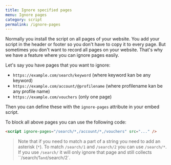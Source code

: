 ```yaml
---
title: Ignore specified pages
menu: Ignore pages
category: script
permalink: /ignore-pages
---
```


Normally you install the script on all pages of your website. You add your script in the header or footer so you don't have to copy it to every page. But sometimes you don't want to record all pages on your website. That's why we have a feature where you can ignore pages easily.

Let's say you have pages that you want to ignore:
- `https://example.com/search/keyword` (where keyword kan be any keyword)
- `https://example.com/account/@profilename` (where profilename kan be any profile name)
- `https://example.com/vouchers` (only one page)

Then you can define these with the `ignore-pages` attribute in your embed script.

To block all above pages you can use the following code:

```html
<script ignore-pages="/search/*,/account/*,/vouchers" src="..." />
```

> Note that if you need to match a part of a string you need to add an asterisk (`*`). To match `/search/1` and `/search/2` you can use `/search/*`. If you use `/search/` it will only ignore that page and still collects ``/search/1` and `/search/2`.
